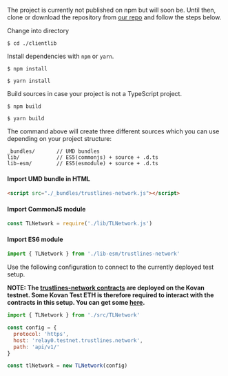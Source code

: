 The project is currently not published on npm but will soon be. Until then, clone or download the repository from [our repo](https://github.com/trustlines-network/clientlib) and follow the steps below.

Change into directory
```
$ cd ./clientlib
```
Install dependencies with `npm` or `yarn`.
```
$ npm install
```
```
$ yarn install
```
Build sources in case your project is not a TypeScript project.
```
$ npm build
```
```
$ yarn build
```
The command above will create three different sources which you can use depending on your project structure:
```
_bundles/		// UMD bundles
lib/			// ES5(commonjs) + source + .d.ts
lib-esm/		// ES5(esmodule) + source + .d.ts
```
#### Import UMD bundle in HTML
```html
<script src="./_bundles/trustlines-network.js"></script>
```
#### Import CommonJS module
```javascript
const TLNetwork = require('./lib/TLNetwork.js')
```
#### Import ES6 module
```javascript
import { TLNetwork } from './lib-esm/trustlines-network'
```

Use the following configuration to connect to the currently deployed test setup.


**NOTE: The [trustlines-network contracts](https://github.com/trustlines-network/contracts) are deployed on the Kovan testnet. Some Kovan Test ETH is therefore required to interact with the contracts in this setup. You can get some [here](https://gitter.im/kovan-testnet/faucet).**


```javascript
import { TLNetwork } from './src/TLNetwork'

const config = {
  protocol: 'https',
  host: 'relay0.testnet.trustlines.network',
  path: 'api/v1/'
}

const tlNetwork = new TLNetwork(config)
```
